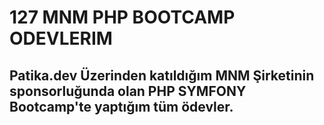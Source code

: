 # 127 MNM PHP BOOTCAMP ODEVLERIM
 ## Patika.dev Üzerinden katıldığım MNM Şirketinin sponsorluğunda olan PHP SYMFONY Bootcamp'te yaptığım tüm ödevler.
